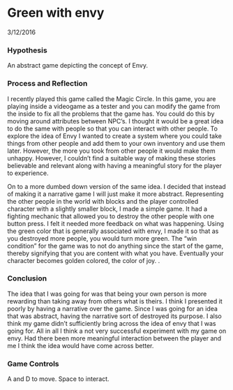 # Green with envy

3/12/2016

### Hypothesis

An abstract game depicting the concept of Envy.

### Process and Reflection

I recently played this game called the Magic Circle. In this game, you are playing inside a videogame as a tester and you can modify the game from the inside to fix all the problems that the game has. You could do this by moving around attributes between NPC’s. I thought it would be a great idea to do the same with people so that you can interact with other people. To explore the idea of Envy I wanted to create a system where you could take things from other people and add them to your own inventory and use them later. However, the more you took from other people it would make them unhappy. However, I couldn’t find a suitable way of making these stories believable and relevant along with having a meaningful story for the player to experience.

On to a more dumbed down version of the same idea. I decided that instead of making it a narrative game I will just make it more abstract. Representing the other people in the world with blocks and the player controlled character with a slightly smaller block, I made a simple game. It had a fighting mechanic that allowed you to destroy the other people with one button press. I felt it needed more feedback on what was happening. Using the green color that is generally associated with envy, I made it so that as you destroyed more people, you would turn more green. The “win condition” for the game was to not do anything since the start of the game, thereby signifying that you are content with what you have. Eventually your character becomes golden colored, the color of joy. .

### Conclusion

The idea that I was going for was that being your own person is more rewarding than taking away from others what is theirs. I think I presented it poorly by having a narrative over the game. Since I was going for an idea that was abstract, having the narrative sort of destroyed its purpose. I also think my game didn’t sufficiently bring across the idea of envy that I was going for. All in all I think a not very successful experiment with my game on envy. Had there been more meaningful interaction between the player and me I think the idea would have come across better.

### Game Controls

A and D to move. Space to interact.